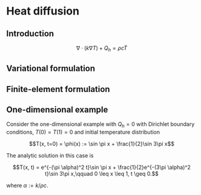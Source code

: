 # Heat diffusion

## Introduction

```math
\nabla \cdot (k \nabla T) + Q_h = ρ c \dot{T}
```

## Variational formulation


## Finite-element formulation

## One-dimensional example

Consider the one-dimensional example with $Q_h = 0$ with Dirichlet boundary conditions, $T(0) = T(1)=0$ and initial temperature distribution

```math
T(x, t=0) = \phi(x) := \sin \pi x + \frac{1}{2}\sin 3\pi x
```

The analytic solution in this case is

```math
T(x, t) = e^{-(\pi \alpha)^2 t}\sin \pi x + \frac{1}{2}e^{-(3\pi \alpha)^2 t}\sin 3\pi x,\qquad 0 \leq x \leq 1, t \geq 0.
```
where $\alpha := k / \rho c$. 
